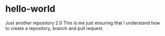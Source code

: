 # hello-world
Just another repository 2.0
This is me just ensuring that I understand how to create a repository, branch and pull request.
